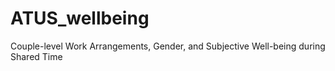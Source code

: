 # ATUS_wellbeing
Couple-level Work Arrangements, Gender, and Subjective Well-being during Shared Time 
